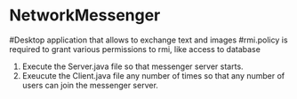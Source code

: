 # NetworkMessenger
#Desktop application that allows to exchange text and images
#rmi.policy is required to grant various permissions to rmi, like access to database
1. Execute the Server.java file so that messenger server starts.
2. Exeucute the Client.java file any number of times so that any number of users can join the messenger server.
